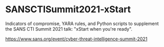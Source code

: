 # SANSCTISummit2021-xStart
Indicators of compromise, YARA rules, and Python scripts to supplement the SANS CTI Summit 2021 talk: "xStart when you're ready".

https://www.sans.org/event/cyber-threat-intelligence-summit-2021